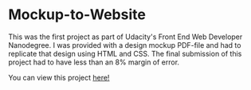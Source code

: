 # Mockup-to-Website

This was the first project as part of Udacity's Front End Web Developer Nanodegree. I was provided with a design mockup PDF-file and had to replicate that design using HTML and CSS. The final submission of this project had to have less than an 8% margin of error.

You can view this project [here!](http://samurairanderson.github.io/P1-Mockup-to-Website)
